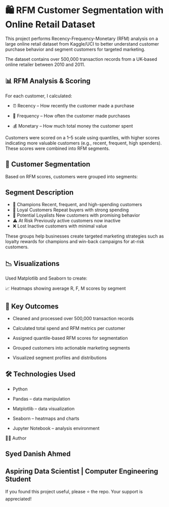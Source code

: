 # 🛍️ RFM Customer Segmentation with Online Retail Dataset
This project performs Recency-Frequency-Monetary (RFM) analysis on a large online retail dataset from Kaggle/UCI to better understand customer purchase behavior and segment customers for targeted marketing.

The dataset contains over 500,000 transaction records from a UK-based online retailer between 2010 and 2011.

## 📊 RFM Analysis & Scoring
For each customer, I calculated:

- ⏰ Recency – How recently the customer made a purchase

- 🔄 Frequency – How often the customer made purchases

- 💰 Monetary – How much total money the customer spent

Customers were scored on a 1–5 scale using quantiles, with higher scores indicating more valuable customers (e.g., recent, frequent, high spenders). These scores were combined into RFM segments.

## 🛒 Customer Segmentation
Based on RFM scores, customers were grouped into segments:

## Segment	Description
- 🥇 Champions	Recent, frequent, and high-spending customers
- 🎯 Loyal Customers	Repeat buyers with strong spending
- 🔎 Potential Loyalists	New customers with promising behavior
- ⚠️ At Risk	Previously active customers now inactive
- ❌ Lost	Inactive customers with minimal value

These groups help businesses create targeted marketing strategies such as loyalty rewards for champions and win-back campaigns for at-risk customers.

## 📉 Visualizations
Used Matplotlib and Seaborn to create:

📈 Heatmaps showing average R, F, M scores by segment

## 🎯 Key Outcomes
- Cleaned and processed over 500,000 transaction records

- Calculated total spend and RFM metrics per customer

- Assigned quantile-based RFM scores for segmentation

- Grouped customers into actionable marketing segments

- Visualized segment profiles and distributions

## 🛠️ Technologies Used
- Python

- Pandas – data manipulation

- Matplotlib – data visualization

- Seaborn – heatmaps and charts

- Jupyter Notebook – analysis environment

👨‍💻 Author
## Syed Danish Ahmed
## Aspiring Data Scientist | Computer Engineering Student

If you found this project useful, please ⭐ the repo. Your support is appreciated!
